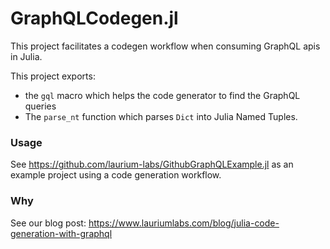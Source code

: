 # GraphQLCodegen.jl

This project facilitates a codegen workflow when consuming GraphQL apis in Julia.

This project exports: 
- the `gql` macro which helps the code generator to find the GraphQL queries
- The `parse_nt` function which parses `Dict` into Julia Named Tuples.

### Usage
See https://github.com/laurium-labs/GithubGraphQLExample.jl as an example project using a code generation workflow. 

### Why
See our blog post: https://www.lauriumlabs.com/blog/julia-code-generation-with-graphql
